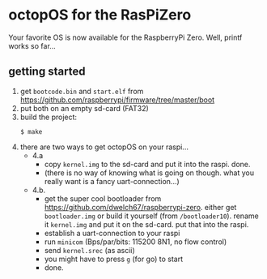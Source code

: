 # octopOS for the RasPiZero

Your favorite OS is now available for the RaspberryPi Zero. Well, printf works so far...

## getting started

1. get `bootcode.bin` and `start.elf` from https://github.com/raspberrypi/firmware/tree/master/boot
2. put both on an empty sd-card (FAT32)
3. build the project:
    ```
    $ make
    ```
4. there are two ways to get octopOS on your raspi...
    - 4.a 
        * copy `kernel.img` to the sd-card and put it into the raspi. done. 
        * (there is no way of knowing what is going on though. what you really want is a fancy uart-connection...)
    - 4.b.
        * get the super cool bootloader from https://github.com/dwelch67/raspberrypi-zero. either get `bootloader.img` or build it    yourself (from `/bootloader10`). rename it `kernel.img` and put it on the sd-card. put that into the raspi.
        * establish a uart-connection to your raspi
        * run `minicom` (Bps/par/bits: 115200 8N1, no flow control)
        * send `kernel.srec` (as ascii)
        * you might have to press `g` (for go) to start
        * done.
